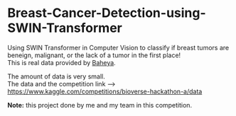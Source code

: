 # Breast-Cancer-Detection-using-SWIN-Transformer

Using SWIN Transformer in Computer Vision to classify if breast tumors are beneign, malignant, or the lack of a tumor in the first place!
<br>This is real data provided by [Baheya](https://www.googleadservices.com/pagead/aclk?sa=L&ai=DChcSEwjA1bHWlriCAxVxkoMHHcNABswYABAAGgJlZg&ase=2&gclid=Cj0KCQiAo7KqBhDhARIsAKhZ4uiVZ_QBchMhGUyMHVKeWwNBuPcDxyVrJ5RcelkIK9rrKCO4KKirODcaAn8gEALw_wcB&ohost=www.google.com&cid=CAESVuD26eCddhuqMlL13_hxFP2mAd7_LTwZl8TLMXeViwsmnVFhLepaxSKQUIfWYfkQtchpNVwpdSlpbS_Bld2jrPcKLh1u9tF6W-RjIVeILhAwLKVGpB4p&sig=AOD64_3BPnCUWhrM54IGBP6taN13guF3dA&q&nis=4&adurl&ved=2ahUKEwj-jqzWlriCAxVJ3QIHHQBVCBkQ0Qx6BAgKEAE).

The amount of data is very small.
<br>The data and the competition link --> https://www.kaggle.com/competitions/bioverse-hackathon-a/data

**Note:** this project done by me and my team in this competition.
